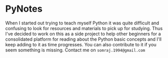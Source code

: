 # PyNotes

When I started out trying to teach myself Python it was quite difficult and confusing to look for resources and materials to pick up for studying. Thus I've decided to work on this as a side project to help other beginners for a consolidated platform for reading about the Python basic concepts and I'll keep adding to it as time progresses. You can also contribute to it if you seem something is missing.
Contact me on `somraj.1994@gmail.com`
